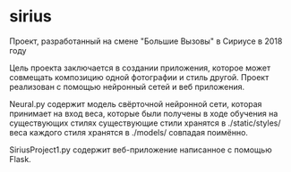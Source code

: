 # sirius
Проект, разработанный на смене "Большие Вызовы" в Сириусе в 2018 году

Цель проекта заключается в создании приложения, которое может совмещать композицию одной фотографии и стиль другой.
Проект реализован с помощью нейронный сетей и веб приложения.


Neural.py содержит модель свёрточной нейронной сети, которая принимает на вход веса, которые были получены в ходе обучения на существующих стилях
существующие стили хранятся в ./static/styles/
веса каждого стиля хранятся в ./models/ совпадая поимённо.

SiriusProject1.py содержит веб-приложение написанное с помощью Flask.
